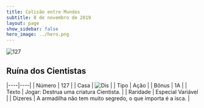 ```yaml
---
title: Colisão entre Mundos
subtitle: 8 de novembro de 2019
layout: page
show_sidebar: false
hero_image: ../hero.png
---
```


![127](https://cdn.keyforgegame.com/media/card_front/pt/452_127_HRV549QX94RC_pt.png)

## Ruína dos Cientistas

|----|----|
| Número | 127 |
| Casa | ![Dis](https://archonarcana.com/images/thumb/e/e8/Dis.png/22px-Dis.png "Dis") |
| Tipo | Ação |
| Bônus | 1A |
| Texto | Jogar: Destrua uma criatura Cientista. |
| Raridade | Especial Variável |
| Dizeres | A armadilha não tem muito segredo,  o que importa é a isca. |
